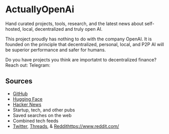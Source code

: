 # ActuallyOpenAi
Hand curated projects, tools, research, and the latest news about self-hosted, local, decentralized and truly open AI.

This project proudly has nothing to do with the company OpenAI. It is founded on the principle that decentralized, personal, local, and P2P AI will be superior performance and safer for humans. 

Do you have projects you think are importatnt to decentralized finance? Reach out:
Telegram: 

## Sources
* [GitHub](https://github.com/)
* [Hugging Face](https://huggingface.co/)
* [Hacker News](https://news.ycombinator.com/)
* Startup, tech, and other pubs
* Saved searches on the web
* Combined tech feeds
* [Twitter](https://twitter.com/home), [Threads](https://www.threads.net/), & [Reddit](https://www.reddit.com/)https://www.reddit.com/

